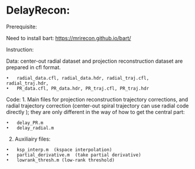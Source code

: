 # DelayRecon: 
Prerequisite:

Need to install bart: https://mrirecon.github.io/bart/

Instruction:

Data: center-out radial dataset and projection reconstruction dataset are prepared in cfl format.

	•	radial_data.cfl, radial_data.hdr, radial_traj.cfl, radial_traj.hdr,
	•	PR_data.cfl, PR_data.hdr, PR_traj.cfl, PR_traj.hdr

Code: 
	1.	Main files for projection reconstruction trajectory corrections, and radial trajectory correction (center-out spiral trajectory can use radial code directly ); they are only different in the way of how to get the central part: 
 
    •	delay_PR.m
    •	delay_radial.m 

  2.  Auxiliairy files: 
  
	•	ksp_interp.m  (kspace interpolation)
	•	partial_derivative.m  (take partial derivative)
	•	lowrank_thresh.m (low-rank threshold)
